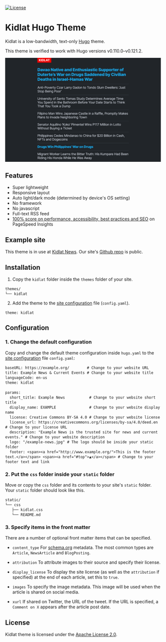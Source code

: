 [![License](https://img.shields.io/badge/License-Apache_2.0-blue.svg)](https://opensource.org/licenses/Apache-2.0)

# Kidlat Hugo Theme

Kidlat is a low-bandwidth, text-only [Hugo](https://gohugo.io) theme.

This theme is verified to work with Hugo versions v0.110.0–v0.121.2.

![Kidlat screenshot](https://raw.githubusercontent.com/kidlat2024/kidlat/main/images/screenshot.png)

## Features

- Super lightweight
- Responsive layout
- Auto light/dark mode (determined by device's OS setting)
- No framework
- No javascript
- Full-text RSS feed
- [100% score on performance, accessibility, best practices and SEO](https://pagespeed.web.dev/analysis/https-kidl-at/k1i6fc1anh?form_factor=mobile) on PageSpeed Insights

## Example site

This theme is in use at [Kidlat News](https://kidl.at). Our site's [Github repo](https://www.github.com/kidlat2024/kidlatnews/) is public.

## Installation

1. Copy the `kidlat` folder inside the `themes` folder of your site.

```
themes/
└── kidlat
```

2. Add the theme to the [site configuration](https://gohugo.io/getting-started/configuration/) file (`config.yaml`).

```
theme: kidlat
```

## Configuration

### 1. Change the default configuration

Copy and change the default theme configuration inside `hugo.yaml` to the [site configuration](https://gohugo.io/getting-started/configuration/) file `config.yaml`:

```
baseURL: https://example.org/        # Change to your website URL
title: Example News & Current Events # Change to your website title
languageCode: en-us
theme: kidlat

params:
  short_title: Example News           # Change to your website short title
  display_name: EXAMPLE               # Change to your website display name
  license: Creative Commons BY-SA 4.0 # Change to your website license
  license_url: https://creativecommons.org/licenses/by-sa/4.0/deed.en # Change to your license URL
  description: "Example News is the trusted site for news and current events." # Change to your website description
  logo: "/example-news.jpg" # The logo should be inside your static folder
  footer: <span><a href="http://www.example.org/">This is the footer text.</a></span> <span><a href="#top">▲</a></span> # Change to your footer text and link
```

### 2. Put the `css` folder inside your `static` folder

Move or copy the `css` folder and its contents to your site's `static` folder. Your `static` folder should look like this.

```
static/
└── css
   ├── kidlat.css
   └── README.md
```

### 3. Specify items in the front matter

There are a number of optional front matter items that can be specified.

- `content_type` For [schema.org](https://schema.org/) metadata. The most common types are `Article`, `NewsArticle` and `BlogPosting`.

- `attribution` To attribute images to their source and specify their license.

- `display_license` To display the site license (as well as the `attribution` if specified) at the end of each article, set this to `true`. 

- `images` To specify the image metadata. This image will be used when the article is shared on social media.

- `xurl` If shared on Twitter, the URL of the tweet. If the URL is specified, a `Comment on X` appears after the article post date.

## License

Kidlat theme is licensed under the [Apache License 2.0](https://github.com/kidlat2024/kidlat/LICENSE).
